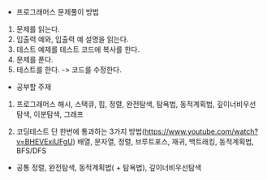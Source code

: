 * 프로그래머스 문제풀이 방법

1. 문제를 읽는다.
2. 입출력 예와, 입출력 예 설명을 읽는다.
3. 테스트 예제를 테스트 코드에 복사를 한다.
4. 문제를 푼다.
5. 테스트를 한다. -> 코드를 수정한다.




* 공부할 주제

1. 프로그래머스
해시, 스택큐, 힙, 정렬, 완전탐색, 탐욕법, 동적계획법, 깊이너비우선탐색, 이분탐색, 그래프


2. 코딩테스트 단 한번에 통과하는 3가지 방법(https://www.youtube.com/watch?v=BHEVExiUFgU)
배열, 문자열, 정렬, 브루트포스, 재귀, 백트래킹, 동적계획법, BFS/DFS



* 공통
정렬, 완전탐색, 동적계획법( + 탐욕법), 깊이너비우선탐색